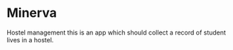 # Minerva
Hostel management
this is an app which should collect a record of student lives in a hostel.
